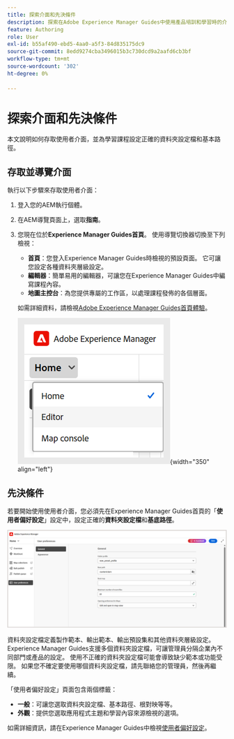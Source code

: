 ```yaml
---
title: 探索介面和先決條件
description: 探索在Adobe Experience Manager Guides中使用產品培訓和學習時的介面和先決條件。
feature: Authoring
role: User
exl-id: b55af490-ebd5-4aa0-a5f3-84d835175dc9
source-git-commit: 8edd9274cba3496015b3c730dcd9a2aafd6cb3bf
workflow-type: tm+mt
source-wordcount: '302'
ht-degree: 0%

---
```


# 探索介面和先決條件

本文說明如何存取使用者介面，並為學習課程設定正確的資料夾設定檔和基本路徑。

## 存取並導覽介面

執行以下步驟來存取使用者介面：

1. 登入您的AEM執行個體。
2. 在AEM導覽頁面上，選取&#x200B;**指南**。
3. 您現在位於&#x200B;**Experience Manager Guides首頁**。 使用導覽切換器切換至下列檢視：

   - **首頁**：您登入Experience Manager Guides時檢視的預設頁面。 它可讓您設定各種資料夾層級設定。
   - **編輯器**：簡單易用的編輯器，可讓您在Experience Manager Guides中編寫課程內容。
   - **地圖主控台**：為您提供專屬的工作區，以處理課程發佈的各個層面。

   如需詳細資料，請檢視[Adobe Experience Manager Guides首頁體驗](../user-guide/intro-home-page.md)。

   ![](assets/aem-navigation-switcher.png){width="350" align="left"}

## 先決條件

若要開始使用使用者介面，您必須先在Experience Manager Guides首頁的「**使用者偏好設定**」設定中，設定正確的&#x200B;**資料夾設定檔**&#x200B;和&#x200B;**基底路徑**。

![](assets/setup-folder-profile.png)

資料夾設定檔定義製作範本、輸出範本、輸出預設集和其他資料夾層級設定。 Experience Manager Guides支援多個資料夾設定檔，可讓管理員分隔企業內不同部門或產品的設定。 使用不正確的資料夾設定檔可能會導致缺少範本或功能受限。 如果您不確定要使用哪個資料夾設定檔，請先聯絡您的管理員，然後再繼續。

「使用者偏好設定」頁面包含兩個標籤：

- **一般**：可讓您選取資料夾設定檔、基本路徑、根對映等等。
- **外觀**：提供您選取應用程式主題和學習內容來源檢視的選項。

如需詳細資訊，請在Experience Manager Guides中檢視[使用者偏好設定](../user-guide/intro-home-page.md#user-preferences)。
